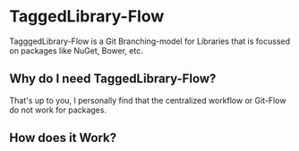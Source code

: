 # TaggedLibrary-Flow
TagggedLibrary-Flow is a Git Branching-model for Libraries that is focussed on packages like NuGet, Bower, etc.

## Why do I need TaggedLibrary-Flow?
That's up to you, I personally find that the centralized workflow or Git-Flow do not work for packages.

## How does it Work?

